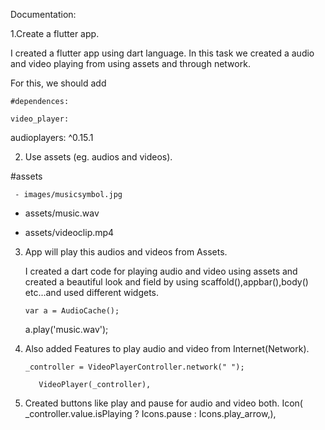Documentation:

1.Create a flutter app.

  I created a flutter app using dart language. In this task we created a audio and video playing from using assets and through network.

 For this, we should add 

    #dependences:

    video_player: 

  audioplayers: ^0.15.1

2. Use assets (eg. audios and videos).

  #assets

     - images/musicsymbol.jpg

   - assets/music.wav

   - assets/videoclip.mp4

      
3. App will play this audios and videos from Assets.
      
    I created a dart code for playing audio and video using assets and created a beautiful look and field
    by using scaffold(),appbar(),body() etc...and used different widgets.
    
       var a = AudioCache();
     a.play('music.wav');

4. Also added Features to play audio and video from Internet(Network).

       _controller = VideoPlayerController.network(" ");

          VideoPlayer(_controller),


5. Created buttons like play and pause for audio and video both.
Icon(
_controller.value.isPlaying ? Icons.pause : Icons.play_arrow,),



